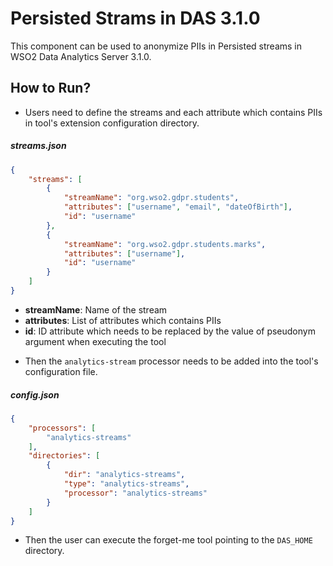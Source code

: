 # Persisted Strams in DAS 3.1.0

This component can be used to anonymize PIIs in Persisted streams in WSO2 Data Analytics Server 3.1.0.

## How to Run?

* Users need to define the streams and each attribute which contains PIIs in tool's extension configuration directory. 

##### streams.json

````json
{
    "streams": [
        {
            "streamName": "org.wso2.gdpr.students",
            "attributes": ["username", "email", "dateOfBirth"],
            "id": "username"
        },
        {
            "streamName": "org.wso2.gdpr.students.marks",
            "attributes": ["username"],
            "id": "username"
        }
    ]
}
````
- **streamName**: Name of the stream
- **attributes**: List of attributes which contains PIIs
- **id**: ID attribute which needs to be replaced by the value of pseudonym argument when executing the tool

* Then the `analytics-stream` processor needs to be added into the tool's configuration file.

##### config.json
````json
{
    "processors": [
        "analytics-streams"
    ],
    "directories": [
        {
            "dir": "analytics-streams",
            "type": "analytics-streams",
            "processor": "analytics-streams"
        }
    ]
}
````

* Then the user can execute the forget-me tool pointing to the `DAS_HOME` directory.